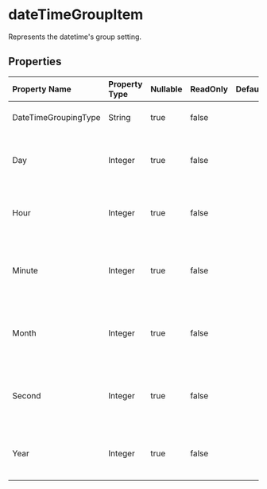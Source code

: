 # **dateTimeGroupItem**

Represents the datetime's group setting. 

## **Properties**

| Property Name | Property Type | Nullable |  ReadOnly | DefaultValue | Description | 
| :- | :- | :- |:- |  :- | :- |
|DateTimeGroupingType|String|true|false |  |Gets and sets the group type.|
|Day|Integer|true|false |  |Gets and sets the day of the grouped date time.|
|Hour|Integer|true|false |  |Gets and sets the hour of the grouped date time.|
|Minute|Integer|true|false |  |Gets and sets the minute of the grouped date time.|
|Month|Integer|true|false |  |Gets and sets the month of the grouped date time.|
|Second|Integer|true|false |  |Gets and sets the second of the grouped date time.|
|Year|Integer|true|false |  |Gets and sets the year of the grouped date time.|

